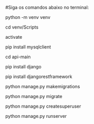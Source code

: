 #Siga os comandos abaixo no terminal:

python -m venv venv

cd venv/Scripts

activate



pip install mysqlclient

cd api-main

pip install django

pip install djangorestframework



python manage.py makemigrations

python manage.py migrate

python manage.py createsuperuser

python manage.py runserver
